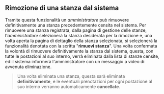 ## Rimozione di una stanza dal sistema
Tramite questa funzionalità un *amministratore* può rimuovere definitivamente una stanza precedentemente censita nel sistema.
Per rimuovere una stanza registrata, dalla pagina di gestione delle stanze, l'*amministratore* selezionerà la stanza desiderata per la rimozione e, una volta aperta la pagina di dettaglio della stanza selezionata, si selezionerà la funzionalità denotata con la scritta "**rimuovi stanza**".
Una volta confermata la volontà di rimuovere definitivamente la stanza dal sistema, questa, con tutte le postazioni al suo interno, verrà eliminata dalla lista di stanze censite, ed il sistema informerà l'amministratore con un messaggio a video di avvenuta eliminazione.
>Una volta eliminata una stanza, questa sarà eliminata **definitivamente**, e le eventuali prenotazioni per ogni postazione al suo interno verranno automaticamente **cancellate**.
